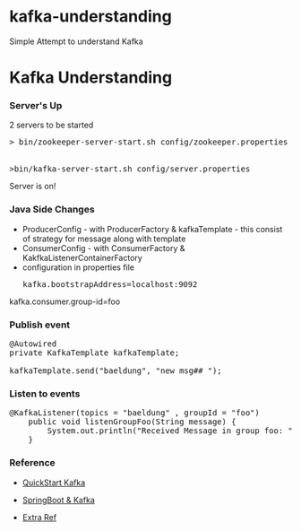 # kafka-understanding
Simple Attempt to understand Kafka

# Kafka Understanding

### Server's Up
2 servers to be started
<pre>
> bin/zookeeper-server-start.sh config/zookeeper.properties


>bin/kafka-server-start.sh config/server.properties
</pre>
Server is on!

### Java Side Changes
- ProducerConfig - with ProducerFactory & kafkaTemplate - this consist of strategy for message along with template
- ConsumerConfig - with ConsumerFactory & KakfkaListenerContainerFactory 
- configuration in properties file
  <pre>
  kafka.bootstrapAddress=localhost:9092
kafka.consumer.group-id=foo
  </pre>
### Publish event 
<pre>
@Autowired
private KafkaTemplate<String, String> kafkaTemplate;

kafkaTemplate.send("baeldung", "new msg## ");
</pre>

### Listen to events
<pre>
@KafkaListener(topics = "baeldung" , groupId = "foo")
    public void listenGroupFoo(String message) {
        System.out.println("Received Message in group foo: " + message);
    }
</pre>


### Reference

- [QuickStart Kafka ]( https://kafka.apache.org/quickstart )

- [SpringBoot & Kafka](https://www.baeldung.com/spring-kafka)

- [Extra Ref](https://reflectoring.io/spring-boot-kafka/)
